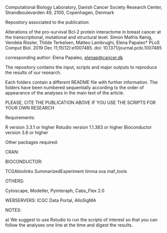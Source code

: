 Computational Biology Laboratory, Danish Cancer Society Research Center, Strandboulevarden 49, 2100, Copenhagen, Denmark

Repository associated to the publication:

Alterations of the pro-survival Bcl-2 protein interactome in breast cancer at the transcriptional, mutational and structural level. Simon Mathis Kønig, Vendela Rissler, Thilde Terkelsen, Matteo Lambrughi, Elena Papaleo*
PLoS Comput Biol. 2019 Dec 11;15(12):e1007485. doi: 10.1371/journal.pcbi.1007485

corresponding author: Elena Papaleo, elenap@cancer.dk

The repository contains the input, scripts and major outputs to reproduce the results of our research.

Each folders contain a different README file with further information. The folders have been numbered sequentially according to the order of appearance of the analyses in the main text of the article.


PLEASE, CITE THE PUBLICATION ABOVE IF YOU USE THE SCRIPTS FOR YOUR OWN RESEARCH

Requirements:

R version 3.3.1 or higher Rstudio version 1.1.383 or higher
Bioconductor version 3.6 or higher

Other packages required:

CRAN:


BIOCONDUCTOR:

TCGAbiolinks SummarizedExperiment  limma sva maf_tools

OTHERS:

Cytoscape, Modeller, Pyinteraph, Cabs_Flex 2.0

WEBSERVERS:
ICGC Data Portal, AlloSigMA

NOTES:

a) We suggest to use Rstudio to run the scripts of interest so that you can follow the analyses one line at the time and digest the results.


